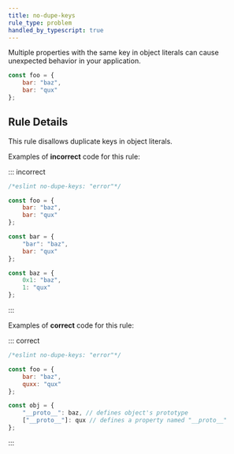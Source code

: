 ```yaml
---
title: no-dupe-keys
rule_type: problem
handled_by_typescript: true
---
```




Multiple properties with the same key in object literals can cause unexpected behavior in your application.

```js
const foo = {
    bar: "baz",
    bar: "qux"
};
```

## Rule Details

This rule disallows duplicate keys in object literals.

Examples of **incorrect** code for this rule:

::: incorrect

```js
/*eslint no-dupe-keys: "error"*/

const foo = {
    bar: "baz",
    bar: "qux"
};

const bar = {
    "bar": "baz",
    bar: "qux"
};

const baz = {
    0x1: "baz",
    1: "qux"
};
```

:::

Examples of **correct** code for this rule:

::: correct

```js
/*eslint no-dupe-keys: "error"*/

const foo = {
    bar: "baz",
    quxx: "qux"
};

const obj = {
    "__proto__": baz, // defines object's prototype
    ["__proto__"]: qux // defines a property named "__proto__"
};
```

:::
